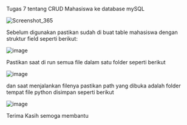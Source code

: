 Tugas 7 tentang CRUD Mahasiswa ke database mySQL


![Screenshot_365](https://user-images.githubusercontent.com/84555123/149614529-e708794d-653b-4ee8-8d73-6658e3a57ba8.jpg)

Sebelum digunakan pastikan sudah di buat table mahasiswa dengan struktur field seperti berikut:

![image](https://user-images.githubusercontent.com/84555123/149614836-4f5f32ba-9914-457a-80cb-c5b8dfb49b00.png)

Pastikan saat di run semua file dalam satu folder seperti berikut 

![image](https://user-images.githubusercontent.com/84555123/149614601-581b714c-beda-4d5e-aff2-0fbdb8e1a5c9.png)


dan saat menjalankan filenya pastikan path yang dibuka adalah folder tempat file python disimpan seperti berikut 

![image](https://user-images.githubusercontent.com/84555123/149614647-796f7ea4-b169-4a87-9f52-3be0330ac5e0.png)


Terima Kasih semoga membantu
